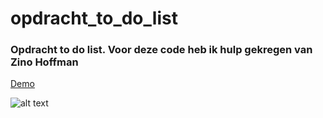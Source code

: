 # opdracht_to_do_list

### Opdracht to do list. Voor deze code heb ik hulp gekregen van Zino Hoffman



[Demo](https://fikriyek94.github.io/opdracht_to_do_list/)


![alt text](https://github.com/FikriyeK94/opdracht_to_do_list/edit/main/screenshot.png "Screenshot to do list")

